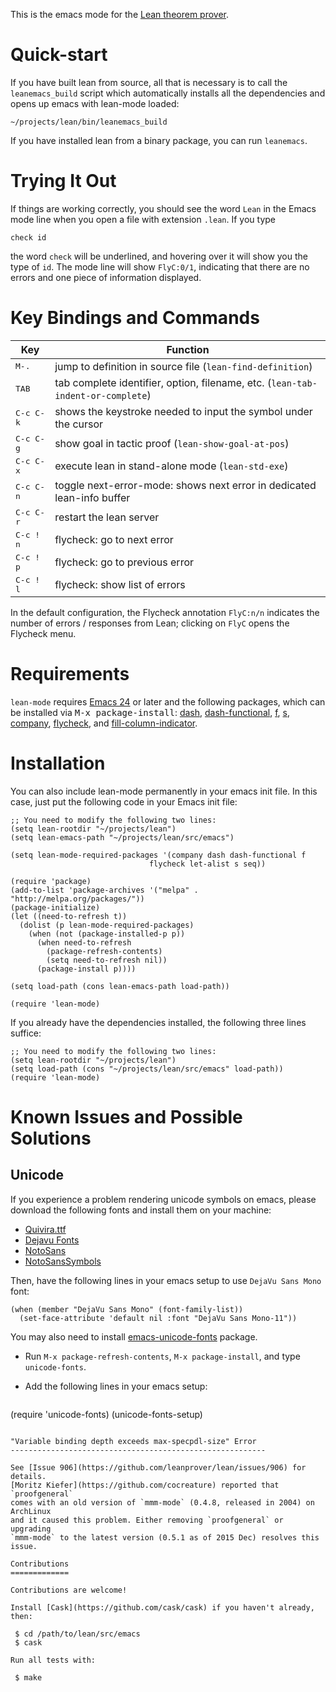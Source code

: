 This is the emacs mode for the [Lean theorem prover][lean].

[lean]: https://github.com/leanprover/lean

Quick-start
===========

If you have built lean from source, all that is necessary is to call the
`leanemacs_build` script which automatically installs all the dependencies and
opens up emacs with lean-mode loaded:
```
~/projects/lean/bin/leanemacs_build
```

If you have installed lean from a binary package, you can run `leanemacs`.

Trying It Out
=============

If things are working correctly, you should see the word ``Lean`` in the
Emacs mode line when you open a file with extension `.lean`. If you type
```lean
check id
```
the word ``check`` will be underlined, and hovering over it will show
you the type of ``id``. The mode line will show ``FlyC:0/1``, indicating
that there are no errors and one piece of information displayed.

Key Bindings and Commands
=========================

| Key                | Function                                                                        |
|--------------------|---------------------------------------------------------------------------------|
| <kbd>M-.</kbd>     | jump to definition in source file (`lean-find-definition`)                      |
| <kbd>TAB</kbd>     | tab complete identifier, option, filename, etc. (`lean-tab-indent-or-complete`) |
| <kbd>C-c C-k</kbd> | shows the keystroke needed to input the symbol under the cursor                 |
| <kbd>C-c C-g</kbd> | show goal in tactic proof (`lean-show-goal-at-pos`)                             |
| <kbd>C-c C-x</kbd> | execute lean in stand-alone mode (`lean-std-exe`)                               |
| <kbd>C-c C-n</kbd> | toggle next-error-mode: shows next error in dedicated lean-info buffer          |
| <kbd>C-c C-r</kbd> | restart the lean server                                                         |
| <kbd>C-c ! n</kbd> | flycheck: go to next error                                                      |
| <kbd>C-c ! p</kbd> | flycheck: go to previous error                                                  |
| <kbd>C-c ! l</kbd> | flycheck: show list of errors                                                   |

In the default configuration, the Flycheck annotation `FlyC:n/n` indicates the
number of errors / responses from Lean; clicking on `FlyC` opens the Flycheck menu.

Requirements
============

``lean-mode`` requires [Emacs 24][emacs24] or later and the following
packages, which can be installed via <kbd>M-x package-install</kbd>:
[dash][dash], [dash-functional][dash], [f][f], [s][s], [company][company],
[flycheck][flycheck], and [fill-column-indicator][fci].

[emacs24]: http://www.gnu.org/software/emacs
[dash]: https://github.com/magnars/dash.el
[f]: https://github.com/rejeep/f.el
[s]: https://github.com/magnars/s.el
[company]: http://company-mode.github.io/
[flycheck]: http://www.flycheck.org/manual/latest/index.html
[fci]: https://github.com/alpaker/Fill-Column-Indicator

Installation
============

You can also include lean-mode permanently in your emacs init file.  In this
case, just put the following code in your Emacs init file:
```elisp
;; You need to modify the following two lines:
(setq lean-rootdir "~/projects/lean")
(setq lean-emacs-path "~/projects/lean/src/emacs")

(setq lean-mode-required-packages '(company dash dash-functional f
                               flycheck let-alist s seq))

(require 'package)
(add-to-list 'package-archives '("melpa" . "http://melpa.org/packages/"))
(package-initialize)
(let ((need-to-refresh t))
  (dolist (p lean-mode-required-packages)
    (when (not (package-installed-p p))
      (when need-to-refresh
        (package-refresh-contents)
        (setq need-to-refresh nil))
      (package-install p))))

(setq load-path (cons lean-emacs-path load-path))

(require 'lean-mode)
```

If you already have the dependencies installed, the following three lines suffice:
```elisp
;; You need to modify the following two lines:
(setq lean-rootdir "~/projects/lean")
(setq load-path (cons "~/projects/lean/src/emacs" load-path))
(require 'lean-mode)
```

Known Issues and Possible Solutions
===================================

Unicode
-------

If you experience a problem rendering unicode symbols on emacs,
please download the following fonts and install them on your machine:

 - [Quivira.ttf](http://www.quivira-font.com/files/Quivira.ttf)
 - [Dejavu Fonts](http://sourceforge.net/projects/dejavu/files/dejavu/2.35/dejavu-fonts-ttf-2.35.tar.bz2)
 - [NotoSans](https://github.com/googlei18n/noto-fonts/blob/master/hinted/NotoSans-Regular.ttc?raw=true)
 - [NotoSansSymbols](https://github.com/googlei18n/noto-fonts/blob/master/unhinted/NotoSansSymbols-Regular.ttf?raw=true)

Then, have the following lines in your emacs setup to use `DejaVu Sans Mono` font:

```elisp
(when (member "DejaVu Sans Mono" (font-family-list))
  (set-face-attribute 'default nil :font "DejaVu Sans Mono-11"))
```

You may also need to install [emacs-unicode-fonts](https://github.com/rolandwalker/unicode-fonts) package.

 - Run `M-x package-refresh-contents`, `M-x package-install`, and type `unicode-fonts`.
 - Add the following lines in your emacs setup:

   ```lisp
(require 'unicode-fonts)
(unicode-fonts-setup)
   ```

"Variable binding depth exceeds max-specpdl-size" Error
---------------------------------------------------------

See [Issue 906](https://github.com/leanprover/lean/issues/906) for details.
[Moritz Kiefer](https://github.com/cocreature) reported that `proofgeneral`
comes with an old version of `mmm-mode` (0.4.8, released in 2004) on ArchLinux
and it caused this problem. Either removing `proofgeneral` or upgrading
`mmm-mode` to the latest version (0.5.1 as of 2015 Dec) resolves this issue.

Contributions
=============

Contributions are welcome!

Install [Cask](https://github.com/cask/cask) if you haven't already, then:

    $ cd /path/to/lean/src/emacs
    $ cask

Run all tests with:

    $ make
